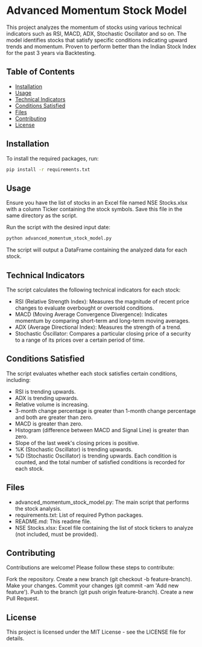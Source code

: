 # Advanced Momentum Stock Model

This project analyzes the momentum of stocks using various technical indicators such as RSI, MACD, ADX, Stochastic Oscillator and so on. The model identifies stocks that satisfy specific conditions indicating upward trends and momentum. Proven to perform better than the Indian Stock Index for the past 3 years via Backtesting.

## Table of Contents

- [Installation](#installation)
- [Usage](#usage)
- [Technical Indicators](#technical-indicators)
- [Conditions Satisfied](#conditions-satisfied)
- [Files](#files)
- [Contributing](#contributing)
- [License](#license)

## Installation

To install the required packages, run:

```sh
pip install -r requirements.txt
```

## Usage

Ensure you have the list of stocks in an Excel file named NSE Stocks.xlsx with a column Ticker containing the stock symbols. Save this file in the same directory as the script.

Run the script with the desired input date:
```sh
python advanced_momentum_stock_model.py
```

The script will output a DataFrame containing the analyzed data for each stock.

## Technical Indicators
The script calculates the following technical indicators for each stock:

- RSI (Relative Strength Index): Measures the magnitude of recent price changes to evaluate overbought or oversold conditions.
- MACD (Moving Average Convergence Divergence): Indicates momentum by comparing short-term and long-term moving averages.
- ADX (Average Directional Index): Measures the strength of a trend.
- Stochastic Oscillator: Compares a particular closing price of a security to a range of its prices over a certain period of time.

## Conditions Satisfied
The script evaluates whether each stock satisfies certain conditions, including:

- RSI is trending upwards.
- ADX is trending upwards.
- Relative volume is increasing.
- 3-month change percentage is greater than 1-month change percentage and both are greater than zero.
- MACD is greater than zero.
- Histogram (difference between MACD and Signal Line) is greater than zero.
- Slope of the last week's closing prices is positive.
- %K (Stochastic Oscillator) is trending upwards.
- %D (Stochastic Oscillator) is trending upwards.
Each condition is counted, and the total number of satisfied conditions is recorded for each stock.

## Files
- advanced_momentum_stock_model.py: The main script that performs the stock analysis.
- requirements.txt: List of required Python packages.
- README.md: This readme file.
- NSE Stocks.xlsx: Excel file containing the list of stock tickers to analyze (not included, must be provided).

## Contributing
Contributions are welcome! Please follow these steps to contribute:

Fork the repository.
Create a new branch (git checkout -b feature-branch).
Make your changes.
Commit your changes (git commit -am 'Add new feature').
Push to the branch (git push origin feature-branch).
Create a new Pull Request.

## License
This project is licensed under the MIT License - see the LICENSE file for details.
